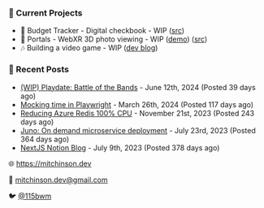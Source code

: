 ### 📌 Current Projects
- 💸 Budget Tracker - Digital checkbook - WIP ([src](https://github.com/bmitchinson/budget-entry))
- 📸 Portals - WebXR 3D photo viewing - WIP ([demo](https://portals.mitchinson.dev/)) ([src](https://github.com/bmitchinson/vr-jpg-viewer-webxr))
- 🎶 Building a video game - WIP ([dev blog](https://blog.mitchinson.dev/playdate-dev-one))

### 📝 Recent Posts

- [(WIP) Playdate: Battle of the Bands](https://blog.mitchinson.dev/playdate-dev-one) - June 12th, 2024 (Posted 39 days ago)
- [Mocking time in Playwright](https://blog.mitchinson.dev/playwright-mock-time) - March 26th, 2024 (Posted 117 days ago)
- [Reducing Azure Redis 100% CPU](https://blog.mitchinson.dev/redis-cpu) - November 21st, 2023 (Posted 243 days ago)
- [Juno: On demand microservice deployment](https://blog.mitchinson.dev/juno) - July 23rd, 2023 (Posted 364 days ago)
- [NextJS Notion Blog](https://blog.mitchinson.dev/blog-2023) - July 9th, 2023 (Posted 378 days ago)

🌐 https://mitchinson.dev

💌 mitchinson.dev@gmail.com

🐦 [@115bwm](https://twitter.com/115bwm)